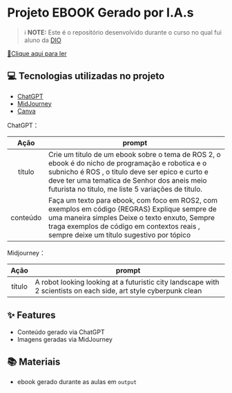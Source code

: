 # Projeto EBOOK Gerado por I.A.s

 > ℹ️ **NOTE:** Este é o repositório desenvolvido durante o curso no qual fui aluno da [DIO](https://dio.me)

<a href="" title="View PDF now"> 📕Clique aqui para ler</a>

## 💻 Tecnologias utilizadas no projeto

- [ChatGPT](https://chat.openai.com/) 
- [MidJourney](https://www.midjourney.com/app/)
- [Canva](https://www.canva.com)


ChatGPT：

|   Ação   | prompt                                                                                                                                                                                                                                                                         |
| :------: | ------------------------------------------------------------------------------------------------------------------------------------------------------------------------------------------------------------------------------------------------------------------------------ |
|  título  | Crie um titulo de um ebook sobre o tema de ROS 2, o ebook é do nicho de programação e robotica e o subnicho  é ROS , o titulo deve ser epico e curto e deve ter uma tematica de Senhor dos aneis meio futurista no titulo, me liste 5 variações de titulo.                     |
| conteúdo |Faça um texto para ebook, com foco em ROS2, com exemplos em código {REGRAS} Explique sempre de uma maneira simples Deixe o texto enxuto, Sempre traga exemplos de código em contextos reais , sempre deixe um título sugestivo por tópico|

Midjourney：

|  Ação  | prompt                                                                                 |
| :----: | -------------------------------------------------------------------------------------- |
| título | A robot looking looking at a futuristic city landscape with 2 scientists on each side, art style cyberpunk clean |

## ✨ Features

- Conteúdo gerado via ChatGPT
- Imagens geradas via MidJourney

## 📚 Materiais

- ebook gerado durante as aulas em `output`
